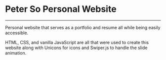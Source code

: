 # Peter So Personal Website

---

Personal website that serves as a portfolio and resume all while being easily accessible.

HTML, CSS, and vanilla JavaScript are all that were used to create this website along with Unicons for icons and Swiper.js to handle the slide animation.